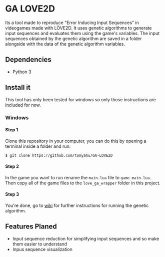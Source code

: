 # GA LOVE2D

Its a tool made to reproduce "Error Inducing Input Sequences" in videogames made with LÖVE2D.
It uses genetic algorithms to generate input sequences and evaluates them using the game's variables.
The input sequences obtained by the genetic algorithm are saved in a folder alongside with the data of the genetic algorithm variables.

## Dependencies
* Python 3

## Install it
This tool has only been tested for windows so only those instructions are included for now.

### Windows

#### Step 1
Clone this repository in your computer, you can do this by opening a terminal inside a folder and run:

```
$ git clone https://github.com/tomyahu/GA-LOVE2D
```

#### Step 2
In the game you want to run rename the `main.lua` file to `game_main.lua`.
Then copy all of the game files to the `love_ga_wrapper` folder in this project.

#### Step 3
You're done, go to [wiki](https://github.com/tomyahu/GA-LOVE2D/wiki) for further instructions for running the genetic algorithm.

## Features Planed

* Input sequence reduction for simplifying input sequences and so make them easier to understand
* Inpus sequence visualization 